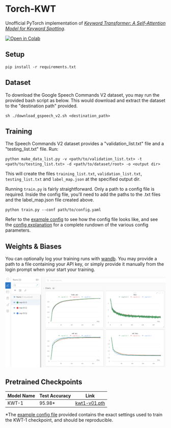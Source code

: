 # Torch-KWT
Unofficial PyTorch implementation of [*Keyword Transformer: A Self-Attention Model for Keyword Spotting*](https://arxiv.org/abs/2104.00769).

<a href="https://colab.research.google.com/github/ID56/Torch-KWT/blob/main/notebooks/Torch_KWT_Tutorial.ipynb" target="_parent"><img src="https://colab.research.google.com/assets/colab-badge.svg" alt="Open in Colab"/></a>


## Setup

```
pip install -r requirements.txt
```

## Dataset
To download the Google Speech Commands V2 dataset, you may run the provided bash script as below. This would download and extract the dataset to the "destination path" provided.

```
sh ./download_gspeech_v2.sh <destination_path>
```

## Training

The Speech Commands V2 dataset provides a "validation_list.txt" file and a "testing_list.txt" file. Run:

```
python make_data_list.py -v <path/to/validation_list.txt> -t <path/to/testing_list.txt> -d <path/to/dataset/root> -o <output dir>
```

This will create the files `training_list.txt`, `validation_list.txt`, `testing_list.txt` and `label_map.json` at the specified output dir. 

Running `train.py` is fairly straightforward. Only a path to a config file is required. Inside the config file, you'll need to add the paths to the .txt files and the label_map.json file created above.

```
python train.py --conf path/to/config.yaml
```

Refer to the [example config](sample_configs/base_config.yaml) to see how the config file looks like, and see the [config explanation](docs/config_file_explained.md) for a complete rundown of the various config parameters.


## Weights & Biases

You can optionally log your training runs with [wandb](https://wandb.ai/site). You may provide a path to a file containing your API key, or simply provide it manually from the login prompt when your start your training.

![wandb](resources/wandb.png "W&B charts")

## Pretrained Checkpoints

| Model Name | Test Accuracy | Link |
| ---------- | ------------- | ---- |
|    KWT-1   |     95.98*     | [kwt1-v01.pth](https://drive.google.com/uc?id=1Pglq3kFy9BVFk-bPVsbNuX_fzMGJ5uwy&export=download) |

*The [example config file](sample_configs/base_config.yaml) provided contains the exact settings used to train the KWT-1 checkpoint, and should be reproducible.
